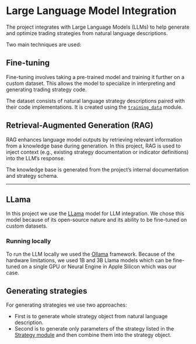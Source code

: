 # Large Language Model Integration

The project integrates with Large Language Models (LLMs) to help generate and optimize trading strategies from natural language descriptions.

Two main techniques are used:

## Fine-tuning

Fine-tuning involves taking a pre-trained model and training it further on a custom dataset. This allows the model to specialize in interpreting and generating trading strategy code.

The dataset consists of natural language strategy descriptions paired with their code implementations. It is created using the [`training_data`](training_data.md) module.

## Retrieval-Augmented Generation (RAG)

RAG enhances language model outputs by retrieving relevant information from a knowledge base during generation. In this project, RAG is used to inject context (e.g., existing strategy documentation or indicator definitions) into the LLM’s response.

The knowledge base is generated from the project’s internal documentation and strategy schema.

---

## LLama

In this project we use the [LLama](https://www.llama.com) model for LLM integration. We chose this model because of its open-source nature and its ability to be fine-tuned on custom datasets.

### Running locally

To run the LLM locally we used the [Ollama](https://ollama.com) framework. Because of the hardware limitations, we used 1B and 3B Llama models which can be fine-tuned on a single GPU or Neural Engine in Apple Silicon which was our case. 

## Generating strategies

For generating strategies we use two approaches:

- First is to generate whole strategy object from natural language description.
- Second is to generate only parameters of the strategy listed in the [Strategy module](../dev/modules/strategy.md) and then combine them into the strategy object.
